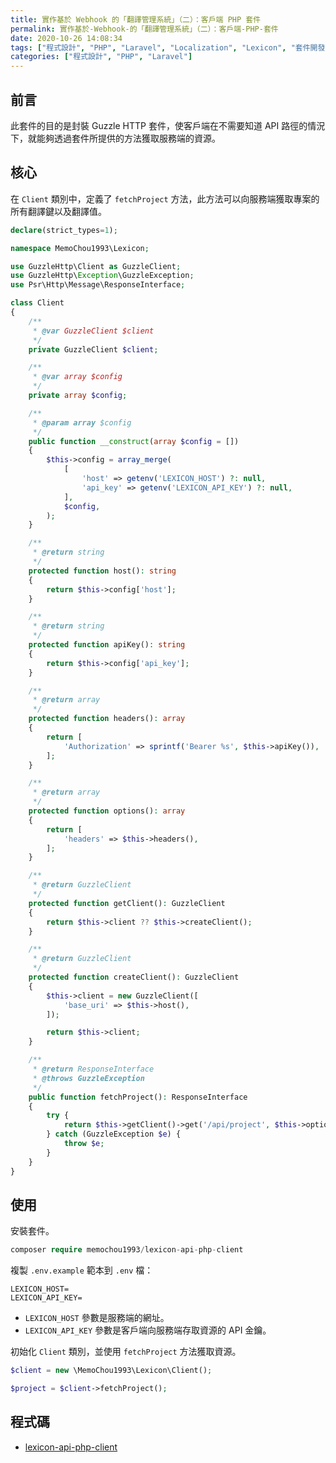 ```yaml
---
title: 實作基於 Webhook 的「翻譯管理系統」（二）：客戶端 PHP 套件
permalink: 實作基於-Webhook-的「翻譯管理系統」（二）：客戶端-PHP-套件
date: 2020-10-26 14:08:34
tags: ["程式設計", "PHP", "Laravel", "Localization", "Lexicon", "套件開發"]
categories: ["程式設計", "PHP", "Laravel"]
---
```


## 前言

此套件的目的是封裝 Guzzle HTTP 套件，使客戶端在不需要知道 API 路徑的情況下，就能夠透過套件所提供的方法獲取服務端的資源。

## 核心

在 `Client` 類別中，定義了 `fetchProject` 方法，此方法可以向服務端獲取專案的所有翻譯鍵以及翻譯值。

```PHP
declare(strict_types=1);

namespace MemoChou1993\Lexicon;

use GuzzleHttp\Client as GuzzleClient;
use GuzzleHttp\Exception\GuzzleException;
use Psr\Http\Message\ResponseInterface;

class Client
{
    /**
     * @var GuzzleClient $client
     */
    private GuzzleClient $client;

    /**
     * @var array $config
     */
    private array $config;

    /**
     * @param array $config
     */
    public function __construct(array $config = [])
    {
        $this->config = array_merge(
            [
                'host' => getenv('LEXICON_HOST') ?: null,
                'api_key' => getenv('LEXICON_API_KEY') ?: null,
            ],
            $config,
        );
    }

    /**
     * @return string
     */
    protected function host(): string
    {
        return $this->config['host'];
    }

    /**
     * @return string
     */
    protected function apiKey(): string
    {
        return $this->config['api_key'];
    }

    /**
     * @return array
     */
    protected function headers(): array
    {
        return [
            'Authorization' => sprintf('Bearer %s', $this->apiKey()),
        ];
    }

    /**
     * @return array
     */
    protected function options(): array
    {
        return [
            'headers' => $this->headers(),
        ];
    }

    /**
     * @return GuzzleClient
     */
    protected function getClient(): GuzzleClient
    {
        return $this->client ?? $this->createClient();
    }

    /**
     * @return GuzzleClient
     */
    protected function createClient(): GuzzleClient
    {
        $this->client = new GuzzleClient([
            'base_uri' => $this->host(),
        ]);

        return $this->client;
    }

    /**
     * @return ResponseInterface
     * @throws GuzzleException
     */
    public function fetchProject(): ResponseInterface
    {
        try {
            return $this->getClient()->get('/api/project', $this->options());
        } catch (GuzzleException $e) {
            throw $e;
        }
    }
}
```

## 使用

安裝套件。

```PHP
composer require memochou1993/lexicon-api-php-client
```

複製 `.env.example` 範本到 `.env` 檔：

```
LEXICON_HOST=
LEXICON_API_KEY=
```

- `LEXICON_HOST` 參數是服務端的網址。
- `LEXICON_API_KEY` 參數是客戶端向服務端存取資源的 API 金鑰。

初始化 `Client` 類別，並使用 `fetchProject` 方法獲取資源。

```PHP
$client = new \MemoChou1993\Lexicon\Client();

$project = $client->fetchProject();
```

## 程式碼

- [lexicon-api-php-client](https://github.com/memochou1993/lexicon-api-php-client)
